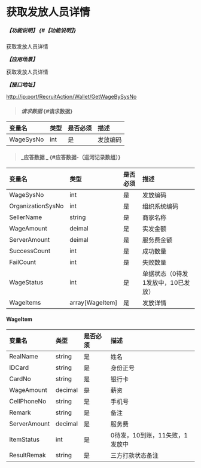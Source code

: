 # 获取发放人员详情

##### _【功能说明】_ {#【功能说明】}

获取发放人员详情

_**【应用场景】**_

获取发放人员详情

_**【接口地址】**_

[http://ip:port/RecruitAction/Wallet/GetWageBySysNo](http://ip:port/RecruitAction/Wallet/GetWageBySysNo)

> #### _请求数据_ {#请求数据}

| 变量名 | 类型 | 是否必须 | 描述 |
| :--- | :--- | :--- | :--- |
| WageSysNo | int | 是 | 发放编码 |

> #### _应答数据 _ {#应答数据-（巡河记录数组）}

| 变量名 | 类型 | 是否必须 | 描述 |
| :--- | :--- | :--- | :--- |
| WageSysNo | int | 是 | 发放编码 |
| OrganizationSysNo | int | 是 | 组织系统编码 |
| SellerName | string | 是 | 商家名称 |
| WageAmount | deimal | 是 | 实发金额 |
| ServerAmount | deimal | 是 | 服务费金额 |
| SuccessCount | int | 是 | 成功数量 |
| FailCount | int | 是 | 失败数量 |
| WageStatus | int | 是 | 单据状态（0待发 1发放中，10已发放） |
| WageItems | array\[WageItem\] | 是 | 发放详情 |

#### WageItem

| 变量名 | 类型 | 是否必须 | 描述 |
| :--- | :--- | :--- | :--- |
| RealName | string | 是 | 姓名 |
| IDCard | string | 是 | 身份正号 |
| CardNo | string | 是 | 银行卡 |
| WageAmount | decimal | 是 | 薪资 |
| CellPhoneNo | string | 是 | 手机号 |
| Remark | string | 是 | 备注 |
| ServerAmount | decimal | 是 | 服务费 |
| ItemStatus | int | 是 | 0待发，10到账，11失败，1发放中 |
| ResultRemak | string | 是 | 三方打款状态备注 |



